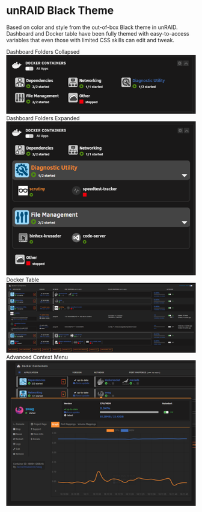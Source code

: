 # unRAID Black Theme

Based on color and style from the out-of-box Black theme in unRAID.
Dashboard and Docker table have been fully themed with easy-to-access variables that even those with limited CSS skills can edit and tweak.

Dashboard Folders Collapsed
![dashboard closed](black_theme_dashboard-closed.png)
Dashboard Folders Expanded
![dashboard open](black_theme_dashboard-open.png)
Docker Table
![docker table](black_theme_docker.png)
Advanced Context Menu
![advanced context menu](black_theme_docker_adv.png)

